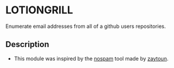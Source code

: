 # LOTIONGRILL
Enumerate email addresses from all of a github users repositories.

## Description
- This module was inspired by the [nospam](https://github.com/zaytoun/nospam) tool made by [zaytoun](https://github.com/zaytoun/).

